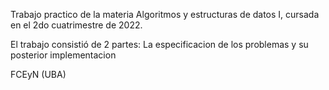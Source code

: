 Trabajo practico de la materia Algoritmos y estructuras de datos I, cursada en el 2do cuatrimestre de 2022.

El trabajo consistió de 2 partes: La especificacion de los problemas y su posterior implementacion

FCEyN (UBA)
